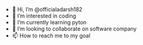 - 👋 Hi, I’m @officialadarsh182
- 👀 I’m interested in coding
- 🌱 I’m currently learning pyton
- 💞️ I’m looking to collaborate on software company
- 📫 How to reach me to my goal

<!---
officialadarsh182/officialadarsh182 is a ✨ special ✨ repository because its `README.md` (this file) appears on your GitHub profile.
You can click the Preview link to take a look at your changes.
--->
